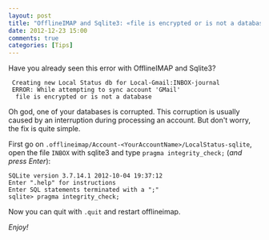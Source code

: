 ```yaml
---
layout: post
title: "OfflineIMAP and Sqlite3: «file is encrypted or is not a database»"
date: 2012-12-23 15:00
comments: true
categories: [Tips]
---
```


Have you already seen this error with OfflineIMAP and Sqlite3?

```
 Creating new Local Status db for Local-Gmail:INBOX-journal
 ERROR: While attempting to sync account 'GMail'
  file is encrypted or is not a database
```

Oh god, one of your databases is corrupted. This corruption is usually caused by an interruption during processing an account. But don't worry, the fix is quite simple.

<!-- more -->

First go on ``.offlineimap/Account-<YourAccountName>/LocalStatus-sqlite``, open the file ``INBOX`` with sqlite3 and type ``pragma integrity_check;`` (_and press Enter_):

```
SQLite version 3.7.14.1 2012-10-04 19:37:12
Enter ".help" for instructions
Enter SQL statements terminated with a ";"
sqlite> pragma integrity_check;
```

Now you can quit with ``.quit`` and restart offlineimap.

_Enjoy!_
